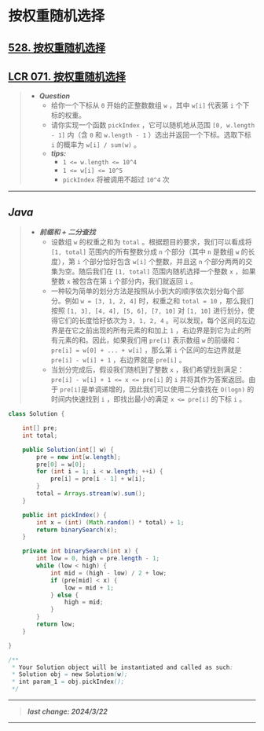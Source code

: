 # 按权重随机选择

## [528. 按权重随机选择](https://leetcode.cn/problems/random-pick-with-weight/)

## [LCR 071. 按权重随机选择](https://leetcode.cn/problems/cuyjEf/)

> - ***Question***
>   - 给你一个下标从 `0` 开始的正整数数组 `w` ，其中 `w[i]` 代表第 `i` 个下标的权重。
>   - 请你实现一个函数 `pickIndex` ，它可以随机地从范围 `[0, w.length - 1]` 内（含 `0` 和 `w.length - 1` ）选出并返回一个下标。选取下标 `i` 的概率为 `w[i] / sum(w)` 。
>   - ***tips:***
>     - `1 <= w.length <= 10^4`
>     - `1 <= w[i] <= 10^5`
>     - `pickIndex` 将被调用不超过 `10^4` 次

---

## *Java*

> - ***前缀和 + 二分查找***
>   - 设数组 `w` 的权重之和为 `total` 。根据题目的要求，我们可以看成将 `[1, total]` 范围内的所有整数分成 `n` 个部分（其中 `n` 是数组 `w` 的长度），第 `i` 个部分恰好包含 `w[i]` 个整数，并且这 `n` 个部分两两的交集为空。随后我们在 `[1, total]` 范围内随机选择一个整数 `x` ，如果整数 `x` 被包含在第 `i` 个部分内，我们就返回 `i` 。
>   - 一种较为简单的划分方法是按照从小到大的顺序依次划分每个部分。例如 `w = [3, 1, 2, 4]` 时，权重之和 `total = 10` ，那么我们按照 `[1, 3], [4, 4], [5, 6], [7, 10]` 对 `[1, 10]` 进行划分，使得它们的长度恰好依次为 `3, 1, 2, 4` 。可以发现，每个区间的左边界是在它之前出现的所有元素的和加上 `1` ，右边界是到它为止的所有元素的和。因此，如果我们用 `pre[i]` 表示数组 `w` 的前缀和： `pre[i] = w[0] + ... + w[i]` ，那么第 `i` 个区间的左边界就是 `pre[i] - w[i] + 1` ，右边界就是 `pre[i]` 。
>   - 当划分完成后，假设我们随机到了整数 `x` ，我们希望找到满足： `pre[i] - w[i] + 1 <= x <= pre[i]` 的 `i` 并将其作为答案返回。由于 `pre[i]`是单调递增的，因此我们可以使用二分查找在 `O(log⁡n)` 的时间内快速找到 `i` ，即找出最小的满足 `x <= pre[i]` 的下标 `i` 。

```java
class Solution {

    int[] pre;
    int total;

    public Solution(int[] w) {
        pre = new int[w.length];
        pre[0] = w[0];
        for (int i = 1; i < w.length; ++i) {
            pre[i] = pre[i - 1] + w[i];
        }
        total = Arrays.stream(w).sum();
    }

    public int pickIndex() {
        int x = (int) (Math.random() * total) + 1;
        return binarySearch(x);
    }

    private int binarySearch(int x) {
        int low = 0, high = pre.length - 1;
        while (low < high) {
            int mid = (high - low) / 2 + low;
            if (pre[mid] < x) {
                low = mid + 1;
            } else {
                high = mid;
            }
        }
        return low;
    }

}

/**
 * Your Solution object will be instantiated and called as such:
 * Solution obj = new Solution(w);
 * int param_1 = obj.pickIndex();
 */
```

---

> ***last change: 2024/3/22***

---
